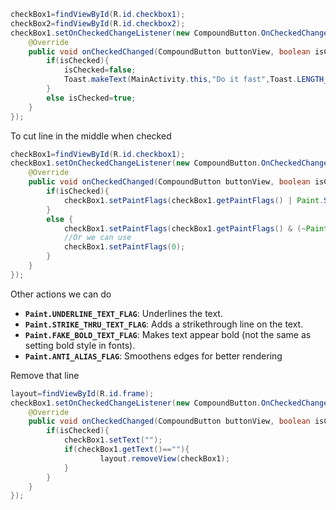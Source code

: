 ```java
checkBox1=findViewById(R.id.checkbox1);  
checkBox2=findViewById(R.id.checkbox2);  
checkBox1.setOnCheckedChangeListener(new CompoundButton.OnCheckedChangeListener() {  
    @Override  
    public void onCheckedChanged(CompoundButton buttonView, boolean isChecked) {  
        if(isChecked){  
            isChecked=false;  
            Toast.makeText(MainActivity.this,"Do it fast",Toast.LENGTH_LONG).show();  
        }  
        else isChecked=true;  
    }  
});
```

To cut line in the middle when checked
```java
checkBox1=findViewById(R.id.checkbox1);  
checkBox1.setOnCheckedChangeListener(new CompoundButton.OnCheckedChangeListener() {  
    @Override  
    public void onCheckedChanged(CompoundButton buttonView, boolean isChecked) {  
        if(isChecked){  
            checkBox1.setPaintFlags(checkBox1.getPaintFlags() | Paint.STRIKE_THRU_TEXT_FLAG);  
        }  
        else {  
            checkBox1.setPaintFlags(checkBox1.getPaintFlags() & (~Paint.STRIKE_THRU_TEXT_FLAG));  
            //Or we can use
            checkBox1.setPaintFlags(0);
        }  
    }  
});
```


Other actions we can do

- **`Paint.UNDERLINE_TEXT_FLAG`**: Underlines the text.
- **`Paint.STRIKE_THRU_TEXT_FLAG`**: Adds a strikethrough line on the text.
- **`Paint.FAKE_BOLD_TEXT_FLAG`**: Makes text appear bold (not the same as setting bold style in fonts).
- **`Paint.ANTI_ALIAS_FLAG`**: Smoothens edges for better rendering

Remove that line
```java
layout=findViewById(R.id.frame);  
checkBox1.setOnCheckedChangeListener(new CompoundButton.OnCheckedChangeListener() {  
    @Override  
    public void onCheckedChanged(CompoundButton buttonView, boolean isChecked) {  
        if(isChecked){    
            checkBox1.setText("");  
            if(checkBox1.getText()==""){  
                    layout.removeView(checkBox1);  
            }  
        }  
    }  
});
```